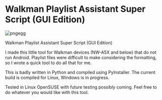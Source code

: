 # Walkman Playlist Assistant Super Script (GUI Edition)

![pngegg](https://github.com/user-attachments/assets/14605f7d-8072-4b47-a43a-aaad7e6a6fbd)



Walkman Playlist Assistant Super Script (GUI Edition)

I made this little tool for Walkman devices (NW-A5X and below) that do not run Android. Playlist files were difficult to make considering the formatting, so I wrote a quick tool to do all that for me.

This is badly written in Python and compiled using PyInstaller. The current build is compiled for Linux, Windows is in progress.

Tested in Linux OpenSUSE with future testing possibly coming. Feel free to do whatever you would like with this tool.

